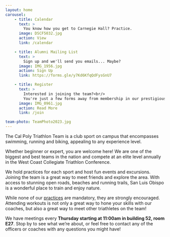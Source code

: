 ```yaml
---
layout: home
carousel:
    - title: Calendar
      text: >
        You know how you get to Carnegie Hall? Practice.
      image: DSCF5032.jpg
      action: View
      link: /calendar

    - title: Alumni Mailing List
      text: >
        Sign up and we'll send you emails... Maybe?
      image: IMG_1956.jpg
      action: Sign Up
      link: https://forms.gle/y7Kd6KfqQdFysGnU7

    - title: Register
      text: >
        Interested in joining the team?<br/>
        You're just a few forms away from membership in our prestigious organization
      image: IMG_0961.jpg
      action: Read More
      link: /join

team-photo: TeamPhoto2023.jpg
---
```


The Cal Poly Triathlon Team is a club sport on campus that encompasses swimming, running and biking, appealing to any experience level.

Whether beginner or expert, you are welcome here! We are one of the biggest and best teams in the nation and compete at an elite level annually in the West Coast Collegiate Triathlon Conference.

We hold practices for each sport and host fun events and excursions. Joining the team is a great way to meet friends and explore the area. With access to stunning open roads, beaches and running trails, San Luis Obispo is a wonderful place to train and enjoy nature.

While none of our [practices](/calendar/) are mandatory, they are strongly encouraged. Attending workouts is not only a great way to hone your skills with our coaches, but also a great way to meet other triathletes on the team!

We have meetings every __Thursday starting at 11:00am in building 52, room E27__. Stop by to see what we’re about, or feel free to contact any of the officers or coaches with any questions you might have!
